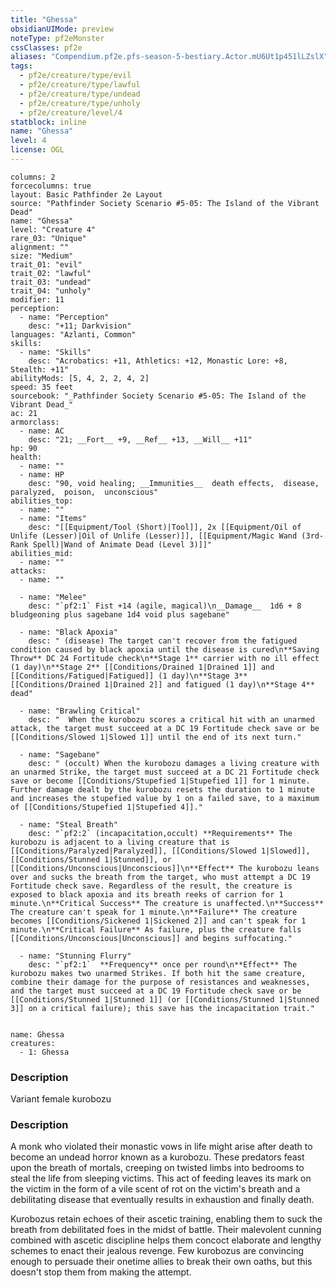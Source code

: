 ```yaml
---
title: "Ghessa"
obsidianUIMode: preview
noteType: pf2eMonster
cssClasses: pf2e
aliases: "Compendium.pf2e.pfs-season-5-bestiary.Actor.mU6Ut1p451lLZslX" 
tags:
  - pf2e/creature/type/evil
  - pf2e/creature/type/lawful
  - pf2e/creature/type/undead
  - pf2e/creature/type/unholy
  - pf2e/creature/level/4
statblock: inline
name: "Ghessa"
level: 4
license: OGL
---
```


```statblock
columns: 2
forcecolumns: true
layout: Basic Pathfinder 2e Layout
source: "Pathfinder Society Scenario #5-05: The Island of the Vibrant Dead"
name: "Ghessa"
level: "Creature 4"
rare_03: "Unique"
alignment: ""
size: "Medium"
trait_01: "evil"
trait_02: "lawful"
trait_03: "undead"
trait_04: "unholy"
modifier: 11
perception:
  - name: "Perception"
    desc: "+11; Darkvision"
languages: "Azlanti, Common"
skills:
  - name: "Skills"
    desc: "Acrobatics: +11, Athletics: +12, Monastic Lore: +8, Stealth: +11"
abilityMods: [5, 4, 2, 2, 4, 2]
speed: 35 feet
sourcebook: "_Pathfinder Society Scenario #5-05: The Island of the Vibrant Dead_"
ac: 21
armorclass:
  - name: AC
    desc: "21; __Fort__ +9, __Ref__ +13, __Will__ +11"
hp: 90
health:
  - name: ""
  - name: HP
    desc: "90, void healing; __Immunities__  death effects,  disease,  paralyzed,  poison,  unconscious"
abilities_top:
  - name: ""
  - name: "Items"
    desc: "[[Equipment/Tool (Short)|Tool]], 2x [[Equipment/Oil of Unlife (Lesser)|Oil of Unlife (Lesser)]], [[Equipment/Magic Wand (3rd-Rank Spell)|Wand of Animate Dead (Level 3)]]"
abilities_mid:
  - name: ""
attacks:
  - name: ""

  - name: "Melee"
    desc: "`pf2:1` Fist +14 (agile, magical)\n__Damage__  1d6 + 8 bludgeoning plus sagebane 1d4 void plus sagebane"

  - name: "Black Apoxia"
    desc: " (disease) The target can't recover from the fatigued condition caused by black apoxia until the disease is cured\n**Saving Throw** DC 24 Fortitude check\n**Stage 1** carrier with no ill effect (1 day)\n**Stage 2** [[Conditions/Drained 1|Drained 1]] and [[Conditions/Fatigued|Fatigued]] (1 day)\n**Stage 3** [[Conditions/Drained 1|Drained 2]] and fatigued (1 day)\n**Stage 4** dead"

  - name: "Brawling Critical"
    desc: "  When the kurobozu scores a critical hit with an unarmed attack, the target must succeed at a DC 19 Fortitude check save or be [[Conditions/Slowed 1|Slowed 1]] until the end of its next turn."

  - name: "Sagebane"
    desc: " (occult) When the kurobozu damages a living creature with an unarmed Strike, the target must succeed at a DC 21 Fortitude check save or become [[Conditions/Stupefied 1|Stupefied 1]] for 1 minute. Further damage dealt by the kurobozu resets the duration to 1 minute and increases the stupefied value by 1 on a failed save, to a maximum of [[Conditions/Stupefied 1|Stupefied 4]]."

  - name: "Steal Breath"
    desc: "`pf2:2` (incapacitation,occult) **Requirements** The kurobozu is adjacent to a living creature that is [[Conditions/Paralyzed|Paralyzed]], [[Conditions/Slowed 1|Slowed]], [[Conditions/Stunned 1|Stunned]], or [[Conditions/Unconscious|Unconscious]]\n**Effect** The kurobozu leans over and sucks the breath from the target, who must attempt a DC 19 Fortitude check save. Regardless of the result, the creature is exposed to black apoxia and its breath reeks of carrion for 1 minute.\n**Critical Success** The creature is unaffected.\n**Success** The creature can't speak for 1 minute.\n**Failure** The creature becomes [[Conditions/Sickened 1|Sickened 2]] and can't speak for 1 minute.\n**Critical Failure** As failure, plus the creature falls [[Conditions/Unconscious|Unconscious]] and begins suffocating."

  - name: "Stunning Flurry"
    desc: "`pf2:1`  **Frequency** once per round\n**Effect** The kurobozu makes two unarmed Strikes. If both hit the same creature, combine their damage for the purpose of resistances and weaknesses, and the target must succeed at a DC 19 Fortitude check save or be [[Conditions/Stunned 1|Stunned 1]] (or [[Conditions/Stunned 1|Stunned 3]] on a critical failure); this save has the incapacitation trait."
 
```

```encounter-table
name: Ghessa
creatures:
  - 1: Ghessa
```
### Description
Variant female kurobozu

### Description
A monk who violated their monastic vows in life might arise after death to become an undead horror known as a kurobozu. These predators feast upon the breath of mortals, creeping on twisted limbs into bedrooms to steal the life from sleeping victims. This act of feeding leaves its mark on the victim in the form of a vile scent of rot on the victim's breath and a debilitating disease that eventually results in exhaustion and finally death.

Kurobozus retain echoes of their ascetic training, enabling them to suck the breath from debilitated foes in the midst of battle. Their malevolent cunning combined with ascetic discipline helps them concoct elaborate and lengthy schemes to enact their jealous revenge. Few kurobozus are convincing enough to persuade their onetime allies to break their own oaths, but this doesn't stop them from making the attempt.
